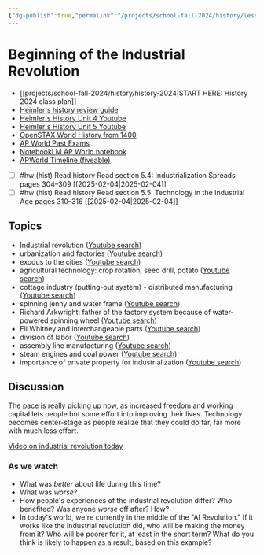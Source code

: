 ```yaml
---
{"dg-publish":true,"permalink":"/projects/school-fall-2024/history/lessons/5-3-industrial-revolution-begins/"}
---
```




#  Beginning of the Industrial Revolution

- [[projects/school-fall-2024/history/history-2024\|START HERE: History 2024 class plan]]
- [Heimler's history review guide](https://resources.heimlershistory.com/products/ap-world-heimler-review-guide)
- [Heimler's History Unit 4 Youtube](https://www.youtube.com/playlist?list=PLEHRHjICEfDVG6osVMx-168RjRmHv7eby)
- [Heimler's History Unit 5 Youtube](https://www.youtube.com/playlist?list=PLEHRHjICEfDVqlm9W8s3LiDUJDF_M7eBv)
- [OpenSTAX World History from 1400](https://openstax.org/books/world-history-volume-2/pages/1-introduction)
- [AP World Past Exams](https://apcentral.collegeboard.org/courses/ap-world-history/exam/past-exam-questions)
- [NotebookLM AP World notebook](https://notebooklm.google.com/notebook/94b83796-38ce-42a3-b8c6-61630d55f2a2)
- [APWorld Timeline (fiveable)](https://library.fiveable.me/ap-world/faqs/ultimate-ap-world-timeline/blog/7wbnilPDIokeXB7TZ9e3)




- [ ] #hw (hist) Read history  Read section 5.4: Industrialization Spreads pages 304–309 [[2025-02-04\|2025-02-04]] 
- [ ] #hw (hist) Read history  Read section 5.5: Technology in the Industrial Age pages 310–316 [[2025-02-04\|2025-02-04]] 

## Topics


- Industrial revolution ([Youtube search](https://www.youtube.com/results?search_query=Industrial%20revolution))
- urbanization and factories ([Youtube search](https://www.youtube.com/results?search_query=urbanization%20and%20factories))
- exodus to the cities ([Youtube search](https://www.youtube.com/results?search_query=exodus%20to%20the%20cities))
- agricultural technology: crop rotation, seed drill, potato ([Youtube search](https://www.youtube.com/results?search_query=agricultural%20technology:%20crop%20rotation,%20seed%20drill,%20potato))
- cottage industry (putting-out system) - distributed manufacturing ([Youtube search](https://www.youtube.com/results?search_query=cottage%20industry%20(putting-out%20system)%20-%20distributed%20manufacturing))
- spinning jenny and water frame ([Youtube search](https://www.youtube.com/results?search_query=spinning%20jenny%20and%20water%20frame))
- Richard Arkwright: father of the factory system because of water-powered spinning wheel ([Youtube search](https://www.youtube.com/results?search_query=Richard%20Arkwright:%20father%20of%20the%20factory%20system%20because%20of%20water-powered%20spinning%20wheel))
- Eli Whitney and interchangeable parts ([Youtube search](https://www.youtube.com/results?search_query=Eli%20Whitney%20and%20interchangeable%20parts))
- division of labor ([Youtube search](https://www.youtube.com/results?search_query=division%20of%20labor))
- assembly line manufacturing ([Youtube search](https://www.youtube.com/results?search_query=assembly%20line%20manufacturing))
- steam engines and coal power ([Youtube search](https://www.youtube.com/results?search_query=steam%20engines%20and%20coal%20power))
- importance of private property for industrialization ([Youtube search](https://www.youtube.com/results?search_query=importance%20of%20private%20property%20for%20industrialization))


## Discussion

The pace is really picking up now, as increased freedom and working capital lets people but some effort into improving their lives. Technology becomes center-stage as people realize that they could do far, far more with much less effort.

[Video on industrial revolution today](https://www.youtube.com/watch?v=9xf1Lsy4CZ8)

### As we watch

- What was *better* about life during this time?
- What was *worse*?
- How people's experiences of the industrial revolution differ? Who benefited? Was anyone *worse* off after? How?
- In today's world, we're currently in the middle of the "AI Revolution." If it works like the Industrial revolution did, who will be making the money from it? Who will be poorer for it, at least in the short term? What do you think is likely to happen as a result, based on this example?